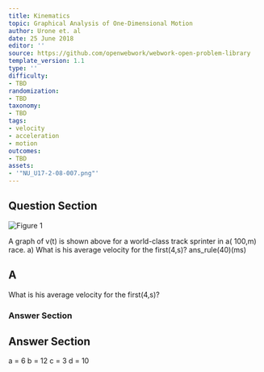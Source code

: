 ```yaml
---
title: Kinematics
topic: Graphical Analysis of One-Dimensional Motion
author: Urone et. al
date: 25 June 2018
editor: ''
source: https://github.com/openwebwork/webwork-open-problem-library
template_version: 1.1
type: ''
difficulty:
- TBD
randomization:
- TBD
taxonomy:
- TBD
tags:
- velocity
- acceleration
- motion
outcomes:
- TBD
assets:
- '"NU_U17-2-08-007.png"'
---
```


## Question Section 

![Figure 1]("NU_U17-2-08-007.png")

A graph of v(t) is shown above for a world-class track sprinter in a( 100,m) race.
a) What is his average velocity for the first(4,s)?
ans_rule(40)(ms)

## A
What is his average velocity for the first(4,s)?
### Answer Section


## Answer Section

a = 6
b = 12
c = 3
d = 10